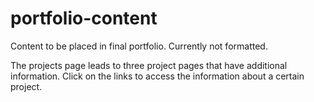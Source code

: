 # portfolio-content
Content to be placed in final portfolio. Currently not formatted. 

The projects page leads to three project pages that have additional information. Click on the links to access the information about a certain project. 
